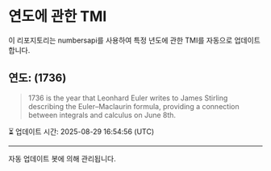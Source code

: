 
# 연도에 관한 TMI

이 리포지토리는 numbersapi를 사용하여 특정 년도에 관한 TMI를 자동으로 업데이트합니다.

## 연도: (1736)
> 1736 is the year that Leonhard Euler writes to James Stirling describing the Euler–Maclaurin formula, providing a connection between integrals and calculus on June 8th.

⏳ 업데이트 시간: 2025-08-29 16:54:56 (UTC)

---
자동 업데이트 봇에 의해 관리됩니다.
